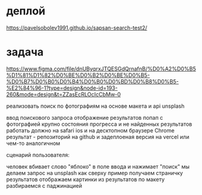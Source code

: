 # деплой
https://pavelsobolev1991.github.io/sapsan-search-test2/ 

# задача

https://www.figma.com/file/dnUByqrxJTQESGdQrnafnB/%D0%A2%D0%B5%D1%81%D1%82%D0%BE%D0%B2%D0%BE%D0%B5-%D0%B7%D0%B0%D0%B4%D0%B0%D0%BD%D0%B8%D0%B5-%E2%84%96-1?type=design&node-id=193-260&mode=design&t=ZZasEcRLOcIcCbMw-0

реализовать поиск по фотографиям на основе макета и api unsplash

ввод поискового запроса
отображение результатов
попап с фотографией крупно
состояния прогресса и не найденных результатов
работать должно на safari ios и на десктопном браузере Chrome результат - репозиторий на github и задеплоеная версия на vercel или чем-то аналогичном

сценарий пользователя:

человек вбивает слово "яблоко" в поле ввода и нажимает "поиск"
мы делаем запрос на unsplash как сверху пример
получаем страничку результатов
отображаем картинки из результатов по макету
разбираемся с паджинацией